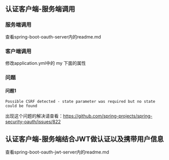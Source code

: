 ## 认证客户端-服务端调用

### 服务端调用

查看spring-boot-oauth-server内的readme.md


### 客户端调用

修改application.yml中的 my 下面的属性


### 问题
#### 问题1

    Possible CSRF detected - state parameter was required but no state could be found
 
出现这个问题的解决请查看：https://github.com/spring-projects/spring-security-oauth/issues/822


## 认证客户端-服务端结合JWT做认证以及携带用户信息

查看spring-boot-oauth-jwt-server内的readme.md